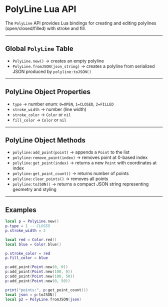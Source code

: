 # PolyLine Lua API

The `PolyLine` API provides Lua bindings for creating and editing polylines (open/closed/filled) with stroke and fill.

---

## Global `PolyLine` Table

- `PolyLine.new()` → creates an empty polyline
- `PolyLine.fromJSON(json_string)` → creates a polyline from serialized JSON produced by `polyline:toJSON()`

---

## PolyLine Object Properties

- `type` → number enum: `0=OPEN`, `1=CLOSED`, `2=FILLED`
- `stroke_width` → number (line width)
- `stroke_color` → `Color` or `nil`
- `fill_color` → `Color` or `nil`

---

## PolyLine Object Methods

- `polyline:add_point(point)` → appends a `Point` to the list
- `polyline:remove_point(index)` → removes point at 0-based index
- `polyline:get_point(index)` → returns a new `Point` with coordinates at index
- `polyline:get_point_count()` → returns number of points
- `polyline:clear_points()` → removes all points
- `polyline:toJSON()` → returns a compact JSON string representing geometry and styling

---

## Examples

```lua
local p = PolyLine.new()
p.type = 1 -- CLOSED
p.stroke_width = 2

local red = Color.red()
local blue = Color.blue()

p.stroke_color = red
p.fill_color = blue

p:add_point(Point.new(0, 0))
p:add_point(Point.new(100, 0))
p:add_point(Point.new(100, 50))
p:add_point(Point.new(0, 50))

print("points:", p:get_point_count())
local json = p:toJSON()
local p2 = PolyLine.fromJSON(json)
```


